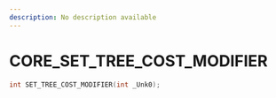 ```yaml
---
description: No description available 
---
```


# CORE\_SET_TREE_COST_MODIFIER

```cpp
int SET_TREE_COST_MODIFIER(int _Unk0);
```